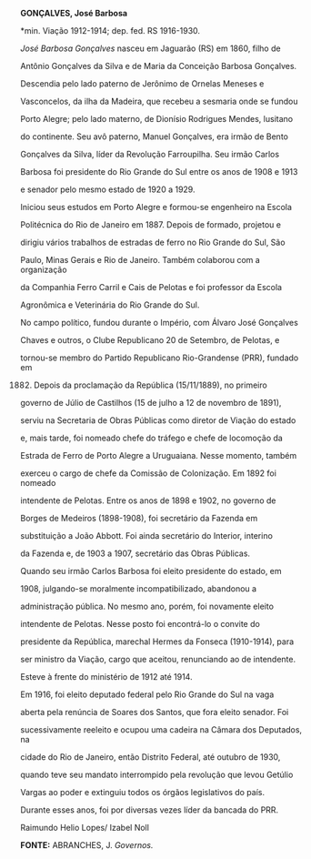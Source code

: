 **GONÇALVES, José Barbosa**



\*min. Viação 1912-1914; dep. fed. RS 1916-1930.



*José Barbosa Gonçalves* nasceu em Jaguarão (RS) em 1860, filho de

Antônio Gonçalves da Silva e de Maria da Conceição Barbosa Gonçalves.

Descendia pelo lado paterno de Jerônimo de Ornelas Meneses e

Vasconcelos, da ilha da Madeira, que recebeu a sesmaria onde se fundou

Porto Alegre; pelo lado materno, de Dionísio Rodrigues Mendes, lusitano

do continente. Seu avô paterno, Manuel Gonçalves, era irmão de Bento

Gonçalves da Silva, líder da Revolução Farroupilha. Seu irmão Carlos

Barbosa foi presidente do Rio Grande do Sul entre os anos de 1908 e 1913

e senador pelo mesmo estado de 1920 a 1929.



Iniciou seus estudos em Porto Alegre e formou-se engenheiro na Escola

Politécnica do Rio de Janeiro em 1887. Depois de formado, projetou e

dirigiu vários trabalhos de estradas de ferro no Rio Grande do Sul, São

Paulo, Minas Gerais e Rio de Janeiro. Também colaborou com a organização

da Companhia Ferro Carril e Cais de Pelotas e foi professor da Escola

Agronômica e Veterinária do Rio Grande do Sul.



No campo político, fundou durante o Império, com Álvaro José Gonçalves

Chaves e outros, o Clube Republicano 20 de Setembro, de Pelotas, e

tornou-se membro do Partido Republicano Rio-Grandense (PRR), fundado em

1882. Depois da proclamação da República (15/11/1889), no primeiro

governo de Júlio de Castilhos (15 de julho a 12 de novembro de 1891),

serviu na Secretaria de Obras Públicas como diretor de Viação do estado

e, mais tarde, foi nomeado chefe do tráfego e chefe de locomoção da

Estrada de Ferro de Porto Alegre a Uruguaiana. Nesse momento, também

exerceu o cargo de chefe da Comissão de Colonização. Em 1892 foi nomeado

intendente de Pelotas. Entre os anos de 1898 e 1902, no governo de

Borges de Medeiros (1898-1908), foi secretário da Fazenda em

substituição a João Abbott. Foi ainda secretário do Interior, interino

da Fazenda e, de 1903 a 1907, secretário das Obras Públicas.



Quando seu irmão Carlos Barbosa foi eleito presidente do estado, em

1908, julgando-se moralmente incompatibilizado, abandonou a

administração pública. No mesmo ano, porém, foi novamente eleito

intendente de Pelotas. Nesse posto foi encontrá-lo o convite do

presidente da República, marechal Hermes da Fonseca (1910-1914), para

ser ministro da Viação, cargo que aceitou, renunciando ao de intendente.

Esteve à frente do ministério de 1912 até 1914.



Em 1916, foi eleito deputado federal pelo Rio Grande do Sul na vaga

aberta pela renúncia de Soares dos Santos, que fora eleito senador. Foi

sucessivamente reeleito e ocupou uma cadeira na Câmara dos Deputados, na

cidade do Rio de Janeiro, então Distrito Federal, até outubro de 1930,

quando teve seu mandato interrompido pela revolução que levou Getúlio

Vargas ao poder e extinguiu todos os órgãos legislativos do país.

Durante esses anos, foi por diversas vezes líder da bancada do PRR.



Raimundo Helio Lopes/ Izabel Noll



**FONTE:** ABRANCHES, J. *Governos.*

